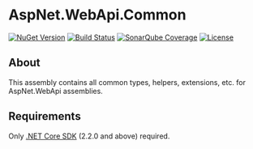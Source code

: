 # AspNet.WebApi.Common

[![NuGet Version](https://img.shields.io/nuget/v/AspNet.WebApi.Common.svg?style=flat)](https://www.nuget.org/packages?q=AspNet.WebApi.Common)
[![Build Status](https://img.shields.io/appveyor/tests/LeonidEfremov/aspnet-webapi-common.svg?style=flat)](https://ci.appveyor.com/project/LeonidEfremov/aspnet-webapi-common/)
[![SonarQube Coverage](https://img.shields.io/sonar/http/sonarcloud.io/AspNet.WebApi.Common/coverage.svg?style=flat)](https://sonarcloud.io/dashboard?id=AspNet.WebApi.Common)
[![License](https://img.shields.io/github/license/LeonidEfremov/AspNet.WebApi.Common.svg?style=flat)](https://github.com/LeonidEfremov/aspnet.webapi.common/blob/master/license.md)

## About

This assembly contains all common types, helpers, extensions, etc. for AspNet.WebApi assemblies.

## Requirements

Only [.NET Core SDK](http://dot.net/) (2.2.0 and above) required.